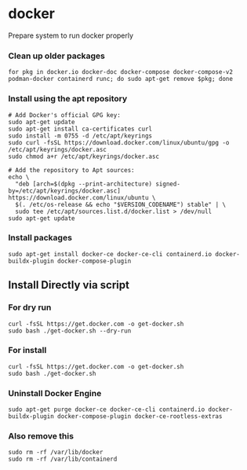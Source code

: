 # docker
Prepare system to run docker properly

### Clean up older packages
```
for pkg in docker.io docker-doc docker-compose docker-compose-v2 podman-docker containerd runc; do sudo apt-get remove $pkg; done
```

### Install using the apt repository
```
# Add Docker's official GPG key:
sudo apt-get update
sudo apt-get install ca-certificates curl
sudo install -m 0755 -d /etc/apt/keyrings
sudo curl -fsSL https://download.docker.com/linux/ubuntu/gpg -o /etc/apt/keyrings/docker.asc
sudo chmod a+r /etc/apt/keyrings/docker.asc

# Add the repository to Apt sources:
echo \
  "deb [arch=$(dpkg --print-architecture) signed-by=/etc/apt/keyrings/docker.asc] https://download.docker.com/linux/ubuntu \
  $(. /etc/os-release && echo "$VERSION_CODENAME") stable" | \
  sudo tee /etc/apt/sources.list.d/docker.list > /dev/null
sudo apt-get update
```

### Install packages
```
sudo apt-get install docker-ce docker-ce-cli containerd.io docker-buildx-plugin docker-compose-plugin
```

## Install Directly via script

### For dry run
```
curl -fsSL https://get.docker.com -o get-docker.sh
sudo bash ./get-docker.sh --dry-run
```

### For install 
```
curl -fsSL https://get.docker.com -o get-docker.sh
sudo bash ./get-docker.sh
```

### Uninstall Docker Engine
```
sudo apt-get purge docker-ce docker-ce-cli containerd.io docker-buildx-plugin docker-compose-plugin docker-ce-rootless-extras
```

### Also remove this
```
sudo rm -rf /var/lib/docker
sudo rm -rf /var/lib/containerd
```

